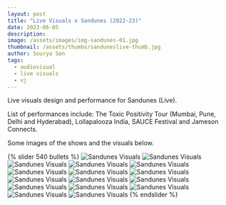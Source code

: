 ```yaml
---
layout: post
title: "Live Visuals x Sandunes (2022-23)"
date: 2023-06-05
description:
image: /assets/images/img-sandunes-01.jpg
thumbnail: /assets/thumbs/sanduneslive-thumb.jpg
author: Sourya Sen
tags:
  - audiovisual
  - live visuals
  - vj
---
```


Live visuals design and performance for Sandunes (Live).

List of performances include:
The Toxic Positivity Tour (Mumbai, Pune, Delhi and Hyderabad), Lollapalooza India, SAUCE Festival and Jameson Connects.

Some images of the shows and the visuals below.

{% slider 540 bullets %}
  ![Sandunes Visuals](/assets/images/sandunesviz/sandunes_viz_1.png)
  ![Sandunes Visuals](/assets/images/sandunesviz/Sandunes_TPT_Lolla23-67.jpg)
  ![Sandunes Visuals](/assets/images/sandunesviz/sandunes_viz_2.png)
  ![Sandunes Visuals](/assets/images/sandunesviz/Sandunes_TPT_Lolla23-28.jpg)
  ![Sandunes Visuals](/assets/images/sandunesviz/sandunes_viz_3.png)
  ![Sandunes Visuals](/assets/images/sandunesviz/Sandunes_TPT_Mumbai-23.jpg)
  ![Sandunes Visuals](/assets/images/sandunesviz/sandunes_viz_4.png)
  ![Sandunes Visuals](/assets/images/sandunesviz/Sandunes_TPT_Pune-9.jpg)
  ![Sandunes Visuals](/assets/images/sandunesviz/sandunes_viz_5.png)
  ![Sandunes Visuals](/assets/images/sandunesviz/sandunes_viz_6.png)
  ![Sandunes Visuals](/assets/images/sandunesviz/Sandunes_TPT_Hyd-2.jpg)
  ![Sandunes Visuals](/assets/images/sandunesviz/sandunes_viz_7.png)
  ![Sandunes Visuals](/assets/images/sandunesviz/Sandunes_TPT_Delhi-16.jpg)
  ![Sandunes Visuals](/assets/images/sandunesviz/sandunes_viz_8.png)
  ![Sandunes Visuals](/assets/images/sandunesviz/Sandunes_TPT_Delhi-13.jpg)
  ![Sandunes Visuals](/assets/images/sandunesviz/sandunes_viz_9.png)
{% endslider %}